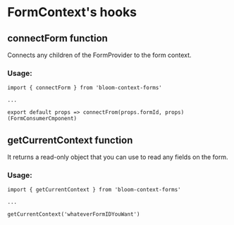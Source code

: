 # FormContext's hooks

## connectForm function
Connects any children of the FormProvider to the form context.

### Usage:
```
import { connectForm } from 'bloom-context-forms'

...

export default props => connectFrom(props.formId, props)(FormConsumerCmponent)
```

## getCurrentContext function
It returns a read-only object that you can use to read any fields on the form.

### Usage:
```
import { getCurrentContext } from 'bloom-context-forms'

...

getCurrentContext('whateverFormIDYouWant')
```


